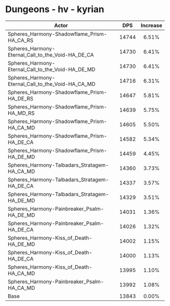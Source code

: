 # Dungeons - hv - kyrian
| Actor | DPS | Increase |
|---|:---:|:---:|
|Spheres_Harmony-Shadowflame_Prism-HA_CA_RS|14744|6.51%|
|Spheres_Harmony-Eternal_Call_to_the_Void-HA_DE_CA|14730|6.41%|
|Spheres_Harmony-Eternal_Call_to_the_Void-HA_DE_MD|14730|6.41%|
|Spheres_Harmony-Eternal_Call_to_the_Void-HA_CA_MD|14716|6.31%|
|Spheres_Harmony-Shadowflame_Prism-HA_DE_RS|14647|5.81%|
|Spheres_Harmony-Shadowflame_Prism-HA_MD_RS|14639|5.75%|
|Spheres_Harmony-Shadowflame_Prism-HA_CA_MD|14605|5.50%|
|Spheres_Harmony-Shadowflame_Prism-HA_DE_CA|14582|5.34%|
|Spheres_Harmony-Shadowflame_Prism-HA_DE_MD|14459|4.45%|
|Spheres_Harmony-Talbadars_Stratagem-HA_CA_MD|14360|3.73%|
|Spheres_Harmony-Talbadars_Stratagem-HA_DE_CA|14337|3.57%|
|Spheres_Harmony-Talbadars_Stratagem-HA_DE_MD|14329|3.51%|
|Spheres_Harmony-Painbreaker_Psalm-HA_DE_MD|14031|1.36%|
|Spheres_Harmony-Painbreaker_Psalm-HA_DE_CA|14026|1.32%|
|Spheres_Harmony-Kiss_of_Death-HA_DE_MD|14002|1.15%|
|Spheres_Harmony-Kiss_of_Death-HA_DE_CA|14000|1.13%|
|Spheres_Harmony-Kiss_of_Death-HA_CA_MD|13995|1.10%|
|Spheres_Harmony-Painbreaker_Psalm-HA_CA_MD|13992|1.08%|
|Base|13843|0.00%|
